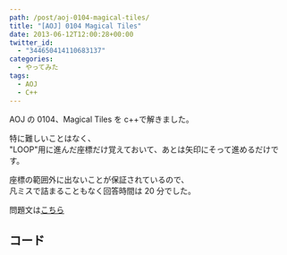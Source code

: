 ```yaml
---
path: /post/aoj-0104-magical-tiles/
title: "[AOJ] 0104 Magical Tiles"
date: 2013-06-12T12:00:28+00:00
twitter_id:
  - "344650414110683137"
categories:
  - やってみた
tags:
  - AOJ
  - C++
---
```


AOJ の 0104、Magical Tiles を c++で解きました。

特に難しいことはなく、  
"LOOP"用に進んだ座標だけ覚えておいて、あとは矢印にそって進めるだけです。

座標の範囲外に出ないことが保証されているので、  
凡ミスで詰まることもなく回答時間は 20 分でした。

問題文は[こちら](http://judge.u-aizu.ac.jp/onlinejudge/description.jsp?id=0104&lang=jp)

<!--more-->

## コード

<script src="https://gist.github.com/Leko/5735545.js"></script>

